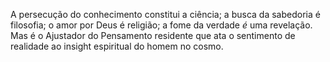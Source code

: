 ﻿A persecução do conhecimento constitui a   ciência; a busca da sabedoria é filosofia; o amor por Deus é religião; a fome da verdade *é* uma revelação. Mas é o Ajustador do Pensamento residente que ata o sentimento de realidade ao insight espiritual do homem no cosmo.
